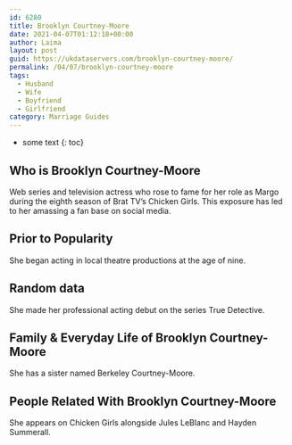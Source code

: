 ```yaml
---
id: 6280
title: Brooklyn Courtney-Moore
date: 2021-04-07T01:12:18+00:00
author: Laima
layout: post
guid: https://ukdataservers.com/brooklyn-courtney-moore/
permalink: /04/07/brooklyn-courtney-moore
tags:
  - Husband
  - Wife
  - Boyfriend
  - Girlfriend
category: Marriage Guides
---
```


* some text
{: toc}


## Who is Brooklyn Courtney-Moore
                  
                  
                  
Web series and television actress who rose to fame for her role as Margo during the eighth season of Brat TV&#8217;s Chicken Girls. This exposure has led to her amassing a fan base on social media.
                  
              
            
              
            
                
                
                
## Prior to Popularity
                  
                  
                  
She began acting in local theatre productions at the age of nine.
                  
              
            
              
            
                
                
                
## Random data
                  
                  
                  
She made her professional acting debut on the series True Detective.
                  
              
            
              
            
                
                
                
## Family & Everyday Life of Brooklyn Courtney-Moore
                  
                  
                  
She has a sister named Berkeley Courtney-Moore.
                  
              
            
              
            
                
                
                
## People Related With Brooklyn Courtney-Moore
                  
                  
                  
She appears on Chicken Girls alongside Jules LeBlanc and Hayden Summerall. 
                  
              
            
              
            
                
              
            
              
              
            
            
              
            
          
          
          